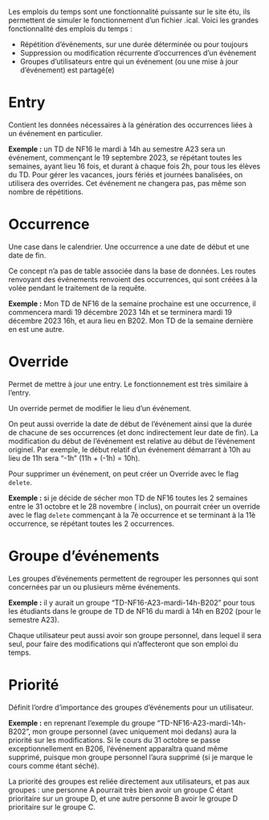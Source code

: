 Les emplois du temps sont une fonctionnalité puissante sur le site étu, ils permettent de simuler le fonctionnement d’un
fichier .ical. Voici les grandes fonctionnalité des emplois du temps :

- Répétition d’événements, sur une durée déterminée ou pour toujours
- Suppression ou modification récurrente d’occurrences d’un événement
- Groupes d’utilisateurs entre qui un événement (ou une mise à jour d’événement) est partagé(e)

# Entry

Contient les données nécessaires à la génération des occurrences liées à un événement en particulier.

**Exemple :** un TD de NF16 le mardi à 14h au semestre A23 sera un événement, commençant le 19 septembre 2023, se
répétant toutes les semaines, ayant lieu 16 fois, et durant à chaque fois 2h, pour tous les élèves du TD. Pour gérer les
vacances, jours fériés et journées banalisées, on utilisera des overrides. Cet événement ne changera pas, pas même son
nombre de répétitions.

# Occurrence

Une case dans le calendrier. Une occurrence a une date de début et une date de fin.

Ce concept n’a pas de table associée dans la base de données. Les routes renvoyant des événements renvoient des
occurrences, qui sont créées à la volée pendant le traitement de la requête.

**Exemple :** Mon TD de NF16 de la semaine prochaine est une occurrence, il commencera mardi 19 décembre 2023 14h et se
terminera mardi 19 décembre 2023 16h, et aura lieu en B202. Mon TD de la semaine dernière en est une autre.

# Override

Permet de mettre à jour une entry. Le fonctionnement est très similaire à l’entry.

Un override permet de modifier le lieu d’un événement.

On peut aussi override la date de début de l’événement ainsi que la durée de chacune de ses occurrences (et donc
indirectement leur date de fin). La modification du début de l’événement est relative au début de l’événement originel.
Par exemple, le début relatif d’un événement démarrant à 10h au lieu de 11h sera “-1h” (11h + (-1h) = 10h).

Pour supprimer un événement, on peut créer un Override avec le flag `delete`.

**Exemple :** si je décide de sécher mon TD de NF16 toutes les 2 semaines entre le 31 octobre et le 28 novembre (
inclus), on pourrait créer un override avec le flag `delete` commençant à la 7è occurrence et se terminant à la 11è
occurrence, se répétant toutes les 2 occurrences.

# Groupe d’événements

Les groupes d’événements permettent de regrouper les personnes qui sont concernées par un ou plusieurs même événements.

**Exemple :** il y aurait un groupe “TD-NF16-A23-mardi-14h-B202” pour tous les étudiants dans le groupe de TD de NF16 du
mardi à 14h en B202 (pour le semestre A23).

Chaque utilisateur peut aussi avoir son groupe personnel, dans lequel il sera seul, pour faire des modifications qui
n’affecteront que son emploi du temps.

# Priorité

Définit l’ordre d’importance des groupes d’événements pour un utilisateur.

**Exemple :** en reprenant l’exemple du groupe “TD-NF16-A23-mardi-14h-B202”, mon groupe personnel (avec uniquement moi
dedans) aura la priorité sur les modifications. Si le cours du 31 octobre se passe exceptionnellement en B206,
l’événement apparaîtra quand même supprimé, puisque mon groupe personnel l’aura supprimé (si je marque le cours comme
étant séché).

La priorité des groupes est reliée directement aux utilisateurs, et pas aux groupes : une personne A pourrait très bien
avoir un groupe C étant prioritaire sur un groupe D, et une autre personne B avoir le groupe D prioritaire sur le groupe
C.